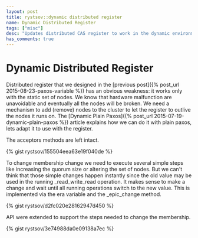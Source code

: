```yaml
---
layout: post
title: rystsov::dynamic distributed register
name: Dynamic Distributed Register
tags: ["misc"]
desc: "Updates distributed CAS register to work in the dynamic environments"
has_comments: true
---
```


<h1>Dynamic Distributed Register</h1>

Distributed register that we designed in the [previous post]({% post_url 2015-08-23-paxos-variable %}) has an obvious weakness: it works only with the static set of nodes. We know that hardware malfunction are unavoidable and eventually all the nodes will be broken. We need a mechanism to add (remove) nodes to the cluster to let the register to outlive the nodes it runs on. The [Dynamic Plain Paxos]({% post_url 2015-07-19-dynamic-plain-paxos %}) article explains how we can do it with plain paxos, lets adapt it to use with the register.

The acceptors methods are left intact.

{% gist rystsov/155504eea63e19f040de %}

To change membership change we need to execute several simple steps like increasing the quorum size or altering the set of nodes. But we can't think that those simple changes happen instantly since the old value may be used in the running _read_write_read operation. It makes sense to make a change and wait until all running operations switch to the new value. This is implemented via the era variable and the _epic_change method.

{% gist rystsov/d2fc020e28162947d450 %}

API were extended to support the steps needed to change the membership.

{% gist rystsov/3e74988da0e09138a7ec %}
